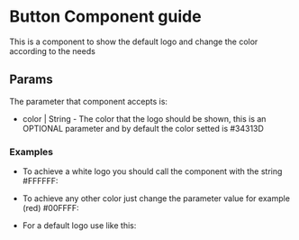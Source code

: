# Button Component guide

This is a component to show the default logo and change the color according to the needs

## Params

The parameter that component accepts is:

- color	| String - The color that the logo should be shown, this is an OPTIONAL parameter and by default the color setted is #34313D

### Examples

- To achieve a white logo you should call the component with the string #FFFFFF:
<Logo color='#FFFFFF' />

- To achieve any other color just change the parameter value for example (red) #00FFFF:
<Logo color='#00FFFF' />

- For a default logo use like this:
<Logo />